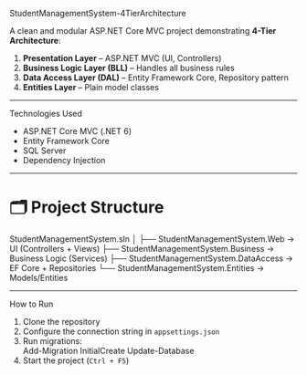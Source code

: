 ﻿ StudentManagementSystem-4TierArchitecture

A clean and modular ASP.NET Core MVC project demonstrating **4-Tier Architecture**:
1. **Presentation Layer** – ASP.NET MVC (UI, Controllers)
2. **Business Logic Layer (BLL)** – Handles all business rules
3. **Data Access Layer (DAL)** – Entity Framework Core, Repository pattern
4. **Entities Layer** – Plain model classes

---

Technologies Used
- ASP.NET Core MVC (.NET 6)
- Entity Framework Core
- SQL Server
- Dependency Injection

---

 # 🗂️ Project Structure
StudentManagementSystem.sln
│
├── StudentManagementSystem.Web → UI (Controllers + Views)
├── StudentManagementSystem.Business → Business Logic (Services)
├── StudentManagementSystem.DataAccess → EF Core + Repositories
└── StudentManagementSystem.Entities → Models/Entities


---

 How to Run
1. Clone the repository  
2. Configure the connection string in `appsettings.json`  
3. Run migrations:  
Add-Migration InitialCreate
Update-Database
4. Start the project (`Ctrl + F5`)
